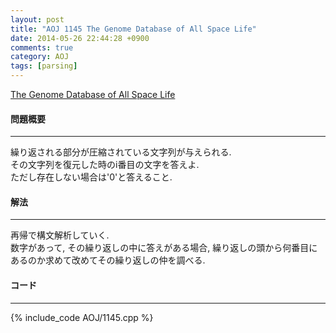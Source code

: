 ```yaml
---
layout: post
title: "AOJ 1145 The Genome Database of All Space Life"
date: 2014-05-26 22:44:28 +0900
comments: true
category: AOJ
tags: [parsing]
---
```


[The Genome Database of All Space Life](http://judge.u-aizu.ac.jp/onlinejudge/description.jsp?id=1145)

#### 問題概要

****

繰り返される部分が圧縮されている文字列が与えられる.  
その文字列を復元した時のi番目の文字を答えよ.  
ただし存在しない場合は'0'と答えること.

#### 解法

****

再帰で構文解析していく.  
数字があって, その繰り返しの中に答えがある場合, 繰り返しの頭から何番目にあるのか求めて改めてその繰り返しの仲を調べる.  


#### コード

****

{% include_code AOJ/1145.cpp %}
